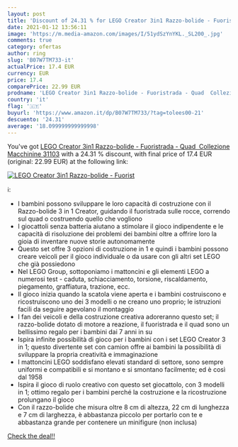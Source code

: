 ```yaml
---
layout: post
title: 'Discount of 24.31 % for LEGO Creator 3in1 Razzo-bolide - Fuorist'
date: 2021-01-12 13:56:11
image: 'https://m.media-amazon.com/images/I/51ydSzYnYKL._SL200_.jpg'
comments: true
category: ofertas
author: ring
slug: 'B07W7TM733-it'
actualPrice: 17.4 EUR
currency: EUR
price: 17.4
comparePrice: 22.99 EUR
prodname: 'LEGO Creator 3in1 Razzo-bolide - Fuoristrada - Quad  Collezione Macchinine  31103'
country: 'it'
flag: '🇮🇹'
buyurl: 'https://www.amazon.it/dp/B07W7TM733/?tag=tolees00-21'
descuento: '24.31'
average: '18.099999999999998'
---
```


You've got [LEGO Creator 3in1 Razzo-bolide - Fuoristrada - Quad  Collezione Macchinine  31103](https://www.amazon.it/dp/B07W7TM733/?tag=tolees00-21) with a  24.31 % discount, with final price of 17.4 EUR (original: 22.99 EUR) at the following link:

[![LEGO Creator 3in1 Razzo-bolide - Fuorist](https://m.media-amazon.com/images/I/51ydSzYnYKL._SL200_.jpg)](https://www.amazon.it/dp/B07W7TM733/?tag=tolees00-21)

ℹ️:

- I bambini possono sviluppare le loro capacità di costruzione con il Razzo-bolide 3 in 1 Creator, guidando il fuoristrada sulle rocce, correndo sul quad o costruendo quello che vogliono
- I giocattoli senza batteria aiutano a stimolare il gioco indipendente e le capacità di risoluzione dei problemi dei bambini oltre a offrire loro la gioia di inventare nuove storie autonomamente
- Questo set offre 3 opzioni di costruzione in 1 e quindi i bambini possono creare veicoli per il gioco individuale o da usare con gli altri set LEGO che già possiedono
- Nel LEGO Group, sottoponiamo i mattoncini e gli elementi LEGO a numerosi test - caduta, schiacciamento, torsione, riscaldamento, piegamento, graffiatura, trazione, ecc.
- Il gioco inizia quando la scatola viene aperta e i bambini costruiscono e ricostruiscono uno dei 3 modelli o ne creano uno proprio; le istruzioni facili da seguire agevolano il montaggio
- I fan dei veicoli e della costruzione creativa adoreranno questo set; il razzo-bolide dotato di motore a reazione, il fuoristrada e il quad sono un bellissimo regalo per i bambini dai 7 anni in su
- Ispira infinite possibilità di gioco per i bambini con i set LEGO Creator 3 in 1; questo divertente set con camion offre ai bambini la possibilità di sviluppare la propria creatività e immaginazione
- I mattoncini LEGO soddisfano elevati standard di settore, sono sempre uniformi e compatibili e si montano e si smontano facilmente; ed è così dal 1958
- Ispira il gioco di ruolo creativo con questo set giocattolo, con 3 modelli in 1; ottimo regalo per i bambini perché la costruzione e la ricostruzione prolungano il gioco
- Con il razzo-bolide che misura oltre 8 cm di altezza, 22 cm di lunghezza e 7 cm di larghezza, è abbastanza piccolo per portarlo con te e abbastanza grande per contenere un minifigure (non inclusa)

[Check the deal!!](https://www.amazon.it/dp/B07W7TM733/?tag=tolees00-21)
